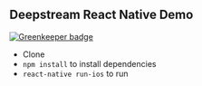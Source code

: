 ## Deepstream React Native Demo

[![Greenkeeper badge](https://badges.greenkeeper.io/deepstreamIO/getting-started-react-native.svg)](https://greenkeeper.io/)

- Clone
- `npm install` to install dependencies
- `react-native run-ios` to run